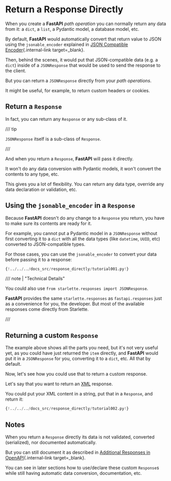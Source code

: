 # Return a Response Directly

When you create a **FastAPI** *path operation* you can normally return any data from it: a `dict`, a `list`, a Pydantic model, a database model, etc.

By default, **FastAPI** would automatically convert that return value to JSON using the `jsonable_encoder` explained in [JSON Compatible Encoder](../tutorial/encoder.md){.internal-link target=_blank}.

Then, behind the scenes, it would put that JSON-compatible data (e.g. a `dict`) inside of a `JSONResponse` that would be used to send the response to the client.

But you can return a `JSONResponse` directly from your *path operations*.

It might be useful, for example, to return custom headers or cookies.

## Return a `Response`

In fact, you can return any `Response` or any sub-class of it.

/// tip

`JSONResponse` itself is a sub-class of `Response`.

///

And when you return a `Response`, **FastAPI** will pass it directly.

It won't do any data conversion with Pydantic models, it won't convert the contents to any type, etc.

This gives you a lot of flexibility. You can return any data type, override any data declaration or validation, etc.

## Using the `jsonable_encoder` in a `Response`

Because **FastAPI** doesn't do any change to a `Response` you return, you have to make sure its contents are ready for it.

For example, you cannot put a Pydantic model in a `JSONResponse` without first converting it to a `dict` with all the data types (like `datetime`, `UUID`, etc) converted to JSON-compatible types.

For those cases, you can use the `jsonable_encoder` to convert your data before passing it to a response:

```Python hl_lines="6-7  21-22"
{!../../../docs_src/response_directly/tutorial001.py!}
```

/// note | "Technical Details"

You could also use `from starlette.responses import JSONResponse`.

**FastAPI** provides the same `starlette.responses` as `fastapi.responses` just as a convenience for you, the developer. But most of the available responses come directly from Starlette.

///

## Returning a custom `Response`

The example above shows all the parts you need, but it's not very useful yet, as you could have just returned the `item` directly, and **FastAPI** would put it in a `JSONResponse` for you, converting it to a `dict`, etc. All that by default.

Now, let's see how you could use that to return a custom response.

Let's say that you want to return an <a href="https://en.wikipedia.org/wiki/XML" class="external-link" target="_blank">XML</a> response.

You could put your XML content in a string, put that in a `Response`, and return it:

```Python hl_lines="1  18"
{!../../../docs_src/response_directly/tutorial002.py!}
```

## Notes

When you return a `Response` directly its data is not validated, converted (serialized), nor documented automatically.

But you can still document it as described in [Additional Responses in OpenAPI](additional-responses.md){.internal-link target=_blank}.

You can see in later sections how to use/declare these custom `Response`s while still having automatic data conversion, documentation, etc.
